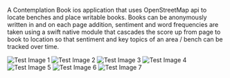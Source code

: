 A Contemplation Book ios application that uses OpenStreetMap api to locate benches and place writable books. 
Books can be anonymously written in and on each page addition, sentiment and word frequencies are taken using a swift native module that cascades the score up from page to book to location so that sentiment and key topics of an area / bench can be tracked over time.

![Test Image 1](screen1.png)
![Test Image 2](screen2.png)
![Test Image 3](screen3.png)
![Test Image 4](screen4.png)
![Test Image 5](screen5.png)
![Test Image 6](screen6.png)
![Test Image 7](screen7.png)